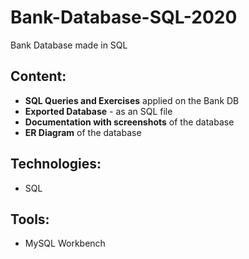 # Bank-Database-SQL-2020
Bank Database made in SQL

## Content:
- **SQL Queries and Exercises** applied on the Bank DB
- **Exported Database** - as an SQL file
- **Documentation with screenshots** of the database
- **ER Diagram** of the database

## Technologies:
- SQL

## Tools:
- MySQL Workbench
